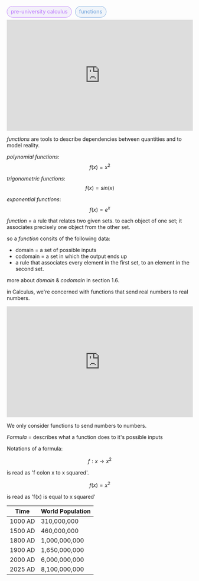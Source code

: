 <span style="font-weight: 500; background-color:rgba(155, 126, 222, 0.1); color: #c084fc; margin-right: 5px; padding: 5px 10px 7px; border: 1px solid #c084fc; border-radius: 1rem;">pre-university calculus</span> <span style="font-weight: 500; background-color:rgba(126, 171, 222, 0.1); color: #7eabde; padding: 5px 10px 7px; border: 1px solid #7eabde; border-radius: 1rem;">functions</span>    

<iframe width="100%" height="300" src="https://www.youtube.com/embed/UvpH5Uj7BuE?si=WjKBYlQln08lJPr7" title="YouTube video player" frameborder="0" allow="accelerometer; autoplay; clipboard-write; encrypted-media; gyroscope; picture-in-picture; web-share" referrerpolicy="strict-origin-when-cross-origin" allowfullscreen></iframe>

_functions_ are tools to describe dependencies between quantities and to model reality.
  
_polynomial functions_:
$$f(x) = x^2$$
  
_trigonometric functions_:
$$f(x) = sin(x)$$
  
_exponential functions_:
$$f(x) = e^x$$
  
_function_ = a rule that relates two given sets. to each object of one set; it associates precisely one object from the other set.
  
so a _function_ consits of the following data:

<ul class="pl-4 list-disc">
    <li>domain = a set of possible inputs</li>
    <li>codomain = a set in which the output ends up</li>
    <li>a rule that associates every element in the first set, to an element in the second set.</li>
</ul>

more about _domain_ & _codomain_ in section 1.6.
  
in Calculus, we're concerned with functions that send real numbers to real numbers.
 
<iframe width="100%" height="300" src="https://www.youtube.com/embed/isqc36BSKWo?si=K_PHZjYYaDP-nceH" title="YouTube video player" frameborder="0" allow="accelerometer; autoplay; clipboard-write; encrypted-media; gyroscope; picture-in-picture; web-share" referrerpolicy="strict-origin-when-cross-origin" allowfullscreen></iframe>
 
We only consider functions to send numbers to numbers.
  
_Formula_ = describes what a function does to it's possible inputs
  
Notations of a formula:

$$ f : x → x^2 $$

is read as 'f colon x to x squared'.

$$ f(x) = x^2 $$

is read as 'f(x) is equal to x squared'
  
<table>
    <thead>
        <tr>
            <th>Time</th>
            <th>World Population</th>
        </tr>
    </thead>
    <tbody>
        <tr>
            <td>1000 AD</td>
            <td>310,000,000</td>
        </tr>
        <tr>
            <td>1500 AD</td>
            <td>460,000,000</td>
        </tr>
        <tr>
            <td>1800 AD</td>
            <td>1,000,000,000</td>
        </tr>
        <tr>
            <td>1900 AD</td>
            <td>1,650,000,000</td>
        </tr>
        <tr>
            <td>2000 AD</td>
            <td>6,000,000,000</td>
        </tr>
        <tr>
            <td>2025 AD</td>
            <td>8,100,000,000</td>
        </tr>
    </tbody>
</table>

